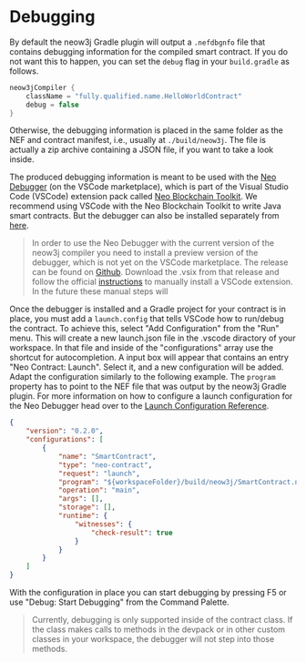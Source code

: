 # Debugging

By default the neow3j Gradle plugin will output a `.nefdbgnfo` file that contains debugging
information for the compiled smart contract. If you do not want this to happen, you can set the
`debug` flag in your `build.gradle` as follows.

```groovy
neow3jCompiler {
    className = "fully.qualified.name.HelloWorldContract"
    debug = false
}
```

Otherwise, the debugging information is placed in the same folder as the NEF and contract
manifest, i.e., usually at `./build/neow3j`. The file is actually a zip archive containing a JSON
file, if you want to take a look inside.

The produced debugging information is meant to be used with the 
[Neo Debugger](https://github.com/neo-project/neo-debugger) (on the VSCode marketplace), 
which is part of the Visual Studio Code (VSCode) extension pack called 
[Neo Blockchain Toolkit](https://marketplace.visualstudio.com/items?itemName=ngd-seattle.neo-blockchain-toolkit).
We recommend using VSCode with the Neo Blockchain Toolkit to write Java smart contracts. But the 
debugger can also be installed separately from
[here](https://marketplace.visualstudio.com/items?itemName=ngd-seattle.neo-contract-debug). 

> In order to use the Neo Debugger with the current version of the neow3j compiler you need to
> install a preview version of the debugger, which is not yet on the VSCode marketplace. The release
> can be found on [Github](https://github.com/neo-project/neo-debugger/releases/tag/1.2.28-preview).
> Download the .vsix from that release and follow the official 
> [instructions](https://code.visualstudio.com/docs/editor/extension-gallery#_install-from-a-vsix) 
> to manually install a VSCode extension. In the future these manual steps will 

Once the debugger is installed and a Gradle project for your contract is in place, you must add a
`launch.config` that tells VSCode how to run/debug the contract. To achieve this, select "Add
Configuration" from the "Run" menu. This will create a new launch.json file in the .vscode diractory
of your workspace. In that file and inside of the "configurations" array use the shortcut for
autocompletion. A input box will appear that contains an entry "Neo Contract: Launch". Select it,
and a new configuration will be added. Adapt the configuration similarly to the following example.
The `program` property has to point to the NEF file that was output by the neow3j Gradle plugin.
For more information on how to configure a launch configuration for the Neo Debugger head over to
the [Launch Configuration Reference](https://github.com/neo-project/neo-debugger/blob/master/docs/debug-config-reference.md).

```json
{
    "version": "0.2.0",
    "configurations": [
        {
            "name": "SmartContract",
            "type": "neo-contract",
            "request": "launch",
            "program": "${workspaceFolder}/build/neow3j/SmartContract.nef",
            "operation": "main",
            "args": [],
            "storage": [],
            "runtime": {
                "witnesses": {
                    "check-result": true
                }
            }
        }
    ]
}
```

With the configuration in place you can start debugging by pressing F5 or use "Debug: Start
Debugging" from the Command Palette.

> Currently, debugging is only supported inside of the contract class. If the class makes
> calls to methods in the devpack or in other custom classes in your workspace, the debugger will
> not step into those methods.


